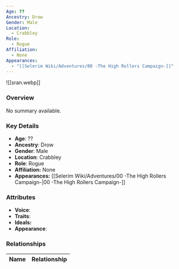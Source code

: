 ```yaml
---
Age: ??
Ancestry: Drow
Gender: Male
Location:
  - Crabbley
Role:
  - Rogue
Affiliation:
  - None
Appearances:
  - "[[Selerim Wiki/Adventures/00 -The High Rollers Campaign-]]"
---
```


![[sran.webp]]

### Overview
No summary available.

### Key Details
- **Age**: ??
- **Ancestry**: Drow
- **Gender**: Male
- **Location**: Crabbley
- **Role**: Rogue
- **Affiliation:** None
- **Appearances:** [[Selerim Wiki/Adventures/00 -The High Rollers Campaign-\|00 -The High Rollers Campaign-]]

### Attributes
- **Voice**: 
- **Traits**: 
- **Ideals:** 
- **Appearance**:

### Relationships

| Name  | Relationship |
| ----- | ------------ |
